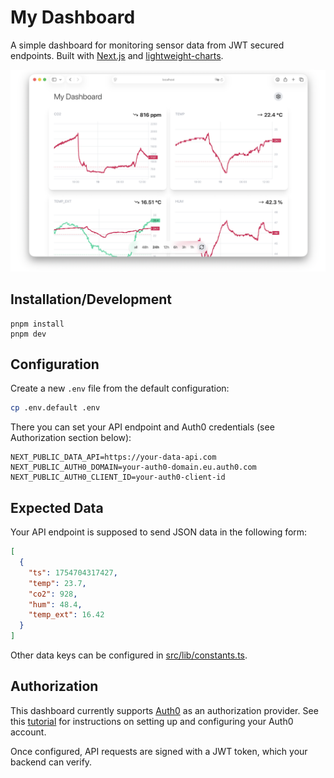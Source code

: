 # My Dashboard

A simple dashboard for monitoring sensor data from JWT secured endpoints. Built with [Next.js](https://github.com/vercel/next.js) and [lightweight-charts](https://github.com/tradingview/lightweight-charts).

![](screenshot.png)

## Installation/Development

```
pnpm install
pnpm dev
```

## Configuration

Create a new `.env` file from the default configuration:

```sh
cp .env.default .env
```

There you can set your API endpoint and Auth0 credentials (see Authorization section below):

```
NEXT_PUBLIC_DATA_API=https://your-data-api.com
NEXT_PUBLIC_AUTH0_DOMAIN=your-auth0-domain.eu.auth0.com
NEXT_PUBLIC_AUTH0_CLIENT_ID=your-auth0-client-id
```

## Expected Data

Your API endpoint is supposed to send JSON data in the following form:

```json
[
  {
    "ts": 1754704317427,
    "temp": 23.7,
    "co2": 928,
    "hum": 48.4,
    "temp_ext": 16.42
  }
]
```

Other data keys can be configured in [src/lib/constants.ts](src/lib/constants.ts).

## Authorization

This dashboard currently supports [Auth0](https://auth0.com/) as an authorization provider. See this [tutorial](https://auth0.com/docs/quickstart/spa/react/interactive) for instructions on setting up and configuring your Auth0 account.

Once configured, API requests are signed with a JWT token, which your backend can verify.
